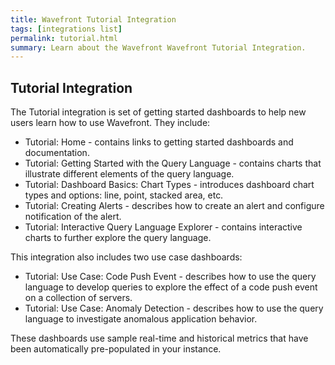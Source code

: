 ```yaml
---
title: Wavefront Tutorial Integration
tags: [integrations list]
permalink: tutorial.html
summary: Learn about the Wavefront Wavefront Tutorial Integration.
---
```

## Tutorial Integration

The Tutorial integration is set of getting started dashboards to help new users learn how to use Wavefront. They include:

- Tutorial: Home - contains links to getting started dashboards and documentation.
- Tutorial: Getting Started with the Query Language - contains charts that illustrate different elements of the query language.
- Tutorial: Dashboard Basics: Chart Types - introduces dashboard chart types and options: line, point, stacked area, etc.
- Tutorial: Creating Alerts - describes how to create an alert and configure notification of the alert.
- Tutorial: Interactive Query Language Explorer - contains interactive charts to further explore the query language.

This integration also includes two use case dashboards:

- Tutorial: Use Case: Code Push Event - describes how to use the query language to develop queries to explore the effect of a code push event on a collection of servers.
- Tutorial: Use Case: Anomaly Detection - describes how to use the query language to investigate anomalous application behavior.

These dashboards use sample real-time and historical metrics that have been automatically pre-populated in your instance.




